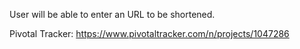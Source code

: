 User will be able to enter an URL to be shortened.

Pivotal Tracker:
https://www.pivotaltracker.com/n/projects/1047286
